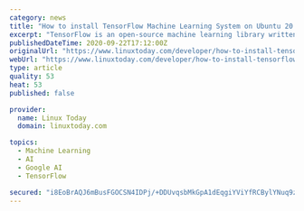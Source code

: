 ```yaml
---
category: news
title: "How to install TensorFlow Machine Learning System on Ubuntu 20.04"
excerpt: "TensorFlow is an open-source machine learning library written in Python and built by Google. This article will show you how to install the TensorFlow library in a Python virtual environment using the command line application on Ubuntu 20.04."
publishedDateTime: 2020-09-22T17:12:00Z
originalUrl: "https://www.linuxtoday.com/developer/how-to-install-tensorflow-machine-learning-system-on-ubuntu-20.04-200921055508.html"
webUrl: "https://www.linuxtoday.com/developer/how-to-install-tensorflow-machine-learning-system-on-ubuntu-20.04-200921055508.html"
type: article
quality: 53
heat: 53
published: false

provider:
  name: Linux Today
  domain: linuxtoday.com

topics:
  - Machine Learning
  - AI
  - Google AI
  - TensorFlow

secured: "i8EoBrAQJ6mBusFGOCSN4IDPj/+DDUvqsbMkGpA1dEqgiYViYfRCBylYNuq9zghYUCXjmSSaS4KxAGvU93DLScemfWv3RqVaxa+3xT1eLf0nuuIfpJoLDtZ7muiD4RCPpUHLaAryzzBpID8J87QiMpJE8tkcmKYlJSSfWXvcAy0uVBnMNLvfBC3tClse+xXhIahbKcy+LX4lMlm2wSPAadG26FxJ4VKQXMX/gInYf4GDaWlbhzovbYjJu0i3GOpRcR2DripLlpOs/fSg3VJW3WpL+lzDJR3sd/biFg4GCWmnfNq2VwpXje5H6BdsUpN4wsehibjoEisuQIfH4iJtTmQdd9Xw5jBNHTgM1ATQ+lg=;ApPNxDH78QDHZ/CFHUR1sw=="
---
```


